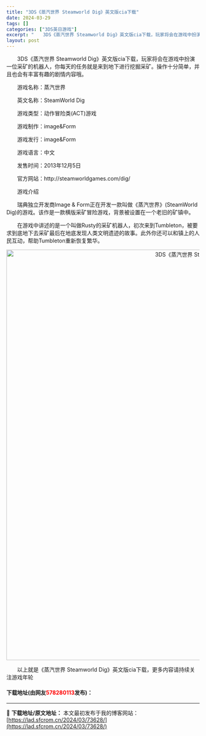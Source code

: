 ```yaml
---
title: "3DS《蒸汽世界 Steamworld Dig》英文版cia下载"
date: 2024-03-29
tags: []
categories: ["3DS英日游戏"]
excerpt: "　　3DS《蒸汽世界 Steamworld Dig》英文版cia下载，玩家将会在游戏中扮演一位采矿的机器人，你每天的任务就是来到地下进行挖掘采矿。操作十分简单，并且也会有丰富有趣的剧情内容哦。 　　游戏名称：蒸汽世界 　　英文名称：SteamWorld Dig 　　游戏类型：动作冒险类(ACT)游戏&hellip;"
layout: post
---
```


 <p>　　3DS《蒸汽世界 Steamworld Dig》英文版cia下载，玩家将会在游戏中扮演一位采矿的机器人，你每天的任务就是来到地下进行挖掘采矿。操作十分简单，并且也会有丰富有趣的剧情内容哦。</p> <p>　　游戏名称：蒸汽世界</p> <p>　　英文名称：SteamWorld Dig</p> <p>　　游戏类型：动作冒险类(ACT)游戏</p> <p>　　游戏制作：image&amp;Form</p> <p>　　游戏发行：image&amp;Form</p> <p>　　游戏语言：中文</p> <p>　　发售时间：2013年12月5日</p> <p>　　官方网站：http://steamworldgames.com/dig/</p> <p>　　游戏介绍</p> <p>　　瑞典独立开发商Image &amp; Form正在开发一款叫做《蒸汽世界》(SteamWorld Dig)的游戏。该作是一款横版采矿冒险游戏，背景被设置在一个老旧的矿镇中。</p> <p>　　在游戏中讲述的是一个叫做Rusty的采矿机器人，初次来到Tumbleton，被要求到底地下去采矿最后在地底发现人类文明遗迹的故事。此外你还可以和镇上的人民互动，帮助Tumbleton重新恢复繁华。</p> <p align="center"><img align="" border="0" src="https://lad.sfcrom.cn/wp-content/uploads/2024/03/20240329_660632d9b6540.jpg" width="1070" alt="3DS《蒸汽世界 Steamworld Dig》英文版cia下载" /></p> <p>　　以上就是《蒸汽世界 Steamworld Dig》英文版cia下载，更多内容请持续关注游戏年轮</p> <p><h4>下载地址(由网友<font color="red">578280113</font>发布)：</h4></p> 

---
📖 **下载地址/原文地址：** 本文最初发布于我的博客网站：[https://lad.sfcrom.cn/2024/03/73628/](https://lad.sfcrom.cn/2024/03/73628/)
